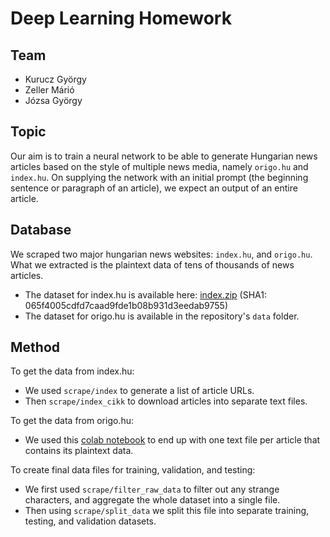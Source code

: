 # Deep Learning Homework

## Team
- Kurucz György
- Zeller Márió
- Józsa György

## Topic
Our aim is to train a neural network to be able to generate Hungarian news articles based on the style of multiple news media, namely `origo.hu` and `index.hu`. On supplying the network with an initial prompt (the beginning sentence or paragraph of an article), we expect an output of an entire article.

## Database
We scraped two major hungarian news websites: `index.hu`, and `origo.hu`. What we extracted is the plaintext data of tens of thousands of news articles.
- The dataset for index.hu is available here: [index.zip](https://kuruczgy.com/u/Auwna30x/index.zip) (SHA1: 065f4005cdfd7caad9fde1b08b931d3eedab9755)
- The dataset for origo.hu is available in the repository's `data` folder.

## Method
To get the data from index.hu:
- We used `scrape/index` to generate a list of article URLs.
- Then `scrape/index_cikk` to download articles into separate text files.

To get the data from origo.hu:
- We used this [colab notebook](https://colab.research.google.com/drive/1bo_ql5_60SqLqwxtb88PK0KkemL-qdRO) to end up with one text file per article that contains its plaintext data.

To create final data files for training, validation, and testing:
- We first used `scrape/filter_raw_data` to filter out any strange characters, and aggregate the whole dataset into a single file.
- Then using `scrape/split_data` we split this file into separate training, testing, and validation datasets.
